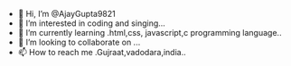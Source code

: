 - 👋 Hi, I’m @AjayGupta9821
- 👀 I’m interested in coding and singing...
- 🌱 I’m currently learning .html,css, javascript,c programming language..
- 💞️ I’m looking to collaborate on ...
- 📫 How to reach me .Gujraat,vadodara,india..

<!---
AjayGupta9821/AjayGupta9821 is a ✨ special ✨ repository because its `README.md` (this file) appears on your GitHub profile.
You can click the Preview link to take a look at your changes.
--->
